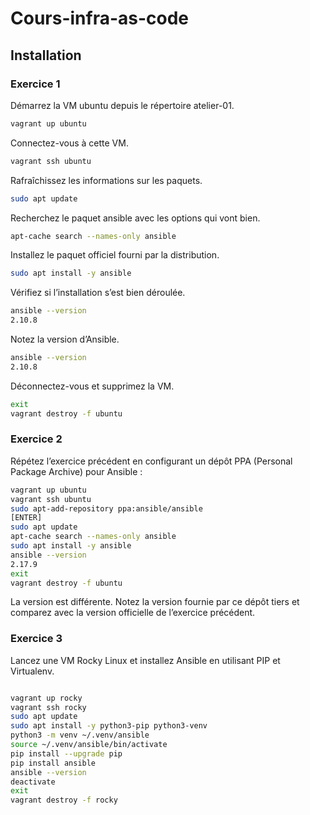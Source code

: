 # Cours-infra-as-code
## Installation
### Exercice 1

Démarrez la VM ubuntu depuis le répertoire atelier-01.
```bash
vagrant up ubuntu
```
Connectez-vous à cette VM.
```bash
vagrant ssh ubuntu
```
Rafraîchissez les informations sur les paquets.
```bash
sudo apt update
```
Recherchez le paquet ansible avec les options qui vont bien.
```bash
apt-cache search --names-only ansible
```
Installez le paquet officiel fourni par la distribution.
```bash
sudo apt install -y ansible
```
Vérifiez si l’installation s’est bien déroulée.
```bash
ansible --version
2.10.8
```
Notez la version d’Ansible.
```bash
ansible --version
2.10.8
```
Déconnectez-vous et supprimez la VM.
```bash
exit
vagrant destroy -f ubuntu
```
### Exercice 2

Répétez l’exercice précédent en configurant un dépôt PPA (Personal Package Archive) pour Ansible :
```bash
vagrant up ubuntu
vagrant ssh ubuntu
sudo apt-add-repository ppa:ansible/ansible
[ENTER]
sudo apt update
apt-cache search --names-only ansible
sudo apt install -y ansible
ansible --version
2.17.9
exit
vagrant destroy -f ubuntu
```
La version est différente.
Notez la version fournie par ce dépôt tiers et comparez avec la version officielle de l’exercice précédent.
### Exercice 3

Lancez une VM Rocky Linux et installez Ansible en utilisant PIP et Virtualenv.
```bash

vagrant up rocky
vagrant ssh rocky
sudo apt update
sudo apt install -y python3-pip python3-venv
python3 -m venv ~/.venv/ansible
source ~/.venv/ansible/bin/activate
pip install --upgrade pip
pip install ansible
ansible --version
deactivate
exit
vagrant destroy -f rocky
```

